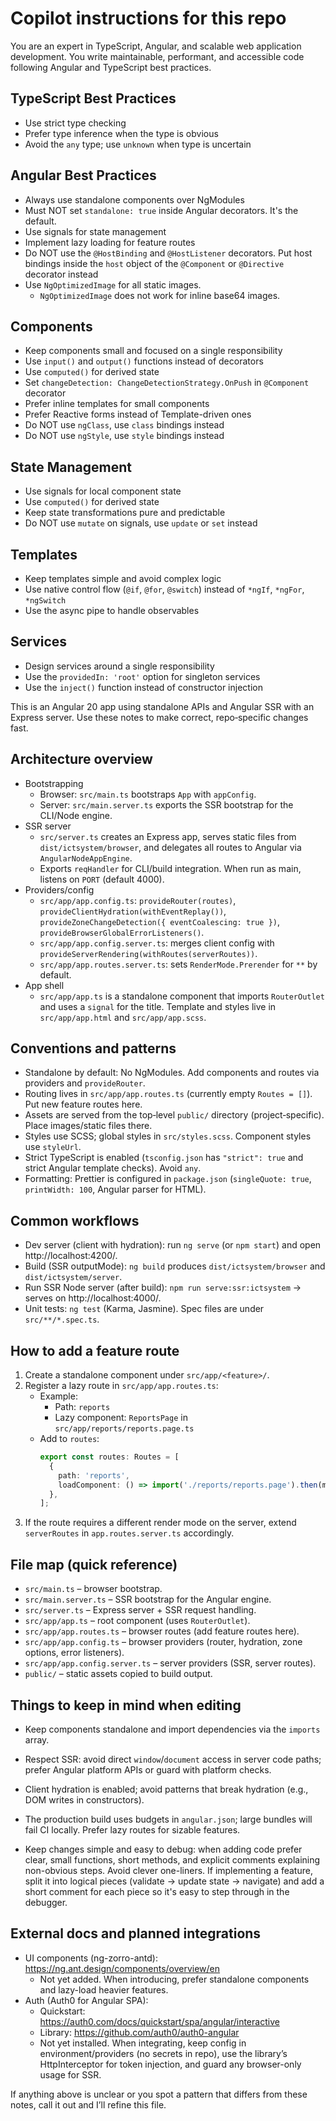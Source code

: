# Copilot instructions for this repo


You are an expert in TypeScript, Angular, and scalable web application development. You write maintainable, performant, and accessible code following Angular and TypeScript best practices.

## TypeScript Best Practices

- Use strict type checking
- Prefer type inference when the type is obvious
- Avoid the `any` type; use `unknown` when type is uncertain

## Angular Best Practices

- Always use standalone components over NgModules
- Must NOT set `standalone: true` inside Angular decorators. It's the default.
- Use signals for state management
- Implement lazy loading for feature routes
- Do NOT use the `@HostBinding` and `@HostListener` decorators. Put host bindings inside the `host` object of the `@Component` or `@Directive` decorator instead
- Use `NgOptimizedImage` for all static images.
  - `NgOptimizedImage` does not work for inline base64 images.

## Components

- Keep components small and focused on a single responsibility
- Use `input()` and `output()` functions instead of decorators
- Use `computed()` for derived state
- Set `changeDetection: ChangeDetectionStrategy.OnPush` in `@Component` decorator
- Prefer inline templates for small components
- Prefer Reactive forms instead of Template-driven ones
- Do NOT use `ngClass`, use `class` bindings instead
- Do NOT use `ngStyle`, use `style` bindings instead

## State Management

- Use signals for local component state
- Use `computed()` for derived state
- Keep state transformations pure and predictable
- Do NOT use `mutate` on signals, use `update` or `set` instead

## Templates

- Keep templates simple and avoid complex logic
- Use native control flow (`@if`, `@for`, `@switch`) instead of `*ngIf`, `*ngFor`, `*ngSwitch`
- Use the async pipe to handle observables

## Services

- Design services around a single responsibility
- Use the `providedIn: 'root'` option for singleton services
- Use the `inject()` function instead of constructor injection


This is an Angular 20 app using standalone APIs and Angular SSR with an Express server. Use these notes to make correct, repo‑specific changes fast.

## Architecture overview
- Bootstrapping
  - Browser: `src/main.ts` bootstraps `App` with `appConfig`.
  - Server: `src/main.server.ts` exports the SSR bootstrap for the CLI/Node engine.
- SSR server
  - `src/server.ts` creates an Express app, serves static files from `dist/ictsystem/browser`, and delegates all routes to Angular via `AngularNodeAppEngine`.
  - Exports `reqHandler` for CLI/build integration. When run as main, listens on `PORT` (default 4000).
- Providers/config
  - `src/app/app.config.ts`: `provideRouter(routes)`, `provideClientHydration(withEventReplay())`, `provideZoneChangeDetection({ eventCoalescing: true })`, `provideBrowserGlobalErrorListeners()`.
  - `src/app/app.config.server.ts`: merges client config with `provideServerRendering(withRoutes(serverRoutes))`.
  - `src/app/app.routes.server.ts`: sets `RenderMode.Prerender` for `**` by default.
- App shell
  - `src/app/app.ts` is a standalone component that imports `RouterOutlet` and uses a `signal` for the title. Template and styles live in `src/app/app.html` and `src/app/app.scss`.

## Conventions and patterns
- Standalone by default: No NgModules. Add components and routes via providers and `provideRouter`.
- Routing lives in `src/app/app.routes.ts` (currently empty `Routes = []`). Put new feature routes here.
- Assets are served from the top‑level `public/` directory (project‑specific). Place images/static files there.
- Styles use SCSS; global styles in `src/styles.scss`. Component styles use `styleUrl`.
- Strict TypeScript is enabled (`tsconfig.json` has `"strict": true` and strict Angular template checks). Avoid `any`.
- Formatting: Prettier is configured in `package.json` (`singleQuote: true`, `printWidth: 100`, Angular parser for HTML).

## Common workflows
- Dev server (client with hydration): run `ng serve` (or `npm start`) and open http://localhost:4200/.
- Build (SSR outputMode): `ng build` produces `dist/ictsystem/browser` and `dist/ictsystem/server`.
- Run SSR Node server (after build): `npm run serve:ssr:ictsystem` -> serves on http://localhost:4000/.
- Unit tests: `ng test` (Karma, Jasmine). Spec files are under `src/**/*.spec.ts`.

## How to add a feature route
1. Create a standalone component under `src/app/<feature>/`.
2. Register a lazy route in `src/app/app.routes.ts`:
   - Example:
     - Path: `reports`
     - Lazy component: `ReportsPage` in `src/app/reports/reports.page.ts`
   - Add to `routes`:
     ```ts
     export const routes: Routes = [
       {
         path: 'reports',
         loadComponent: () => import('./reports/reports.page').then(m => m.ReportsPage),
       },
     ];
     ```
3. If the route requires a different render mode on the server, extend `serverRoutes` in `app.routes.server.ts` accordingly.

## File map (quick reference)
- `src/main.ts` – browser bootstrap.
- `src/main.server.ts` – SSR bootstrap for the Angular engine.
- `src/server.ts` – Express server + SSR request handling.
- `src/app/app.ts` – root component (uses `RouterOutlet`).
- `src/app/app.routes.ts` – browser routes (add feature routes here).
- `src/app/app.config.ts` – browser providers (router, hydration, zone options, error listeners).
- `src/app/app.config.server.ts` – server providers (SSR, server routes).
- `public/` – static assets copied to build output.

## Things to keep in mind when editing
- Keep components standalone and import dependencies via the `imports` array.
- Respect SSR: avoid direct `window`/`document` access in server code paths; prefer Angular platform APIs or guard with platform checks.
- Client hydration is enabled; avoid patterns that break hydration (e.g., DOM writes in constructors).
- The production build uses budgets in `angular.json`; large bundles will fail CI locally. Prefer lazy routes for sizable features.

- Keep changes simple and easy to debug: when adding code prefer clear, small functions, short methods, and explicit comments explaining non-obvious steps. Avoid clever one-liners. If implementing a feature, split it into logical pieces (validate -> update state -> navigate) and add a short comment for each piece so it's easy to step through in the debugger.

## External docs and planned integrations
- UI components (ng-zorro-antd): https://ng.ant.design/components/overview/en
  - Not yet added. When introducing, prefer standalone components and lazy-load heavier features.
- Auth (Auth0 for Angular SPA):
  - Quickstart: https://auth0.com/docs/quickstart/spa/angular/interactive
  - Library: https://github.com/auth0/auth0-angular
  - Not yet installed. When integrating, keep config in environment/providers (no secrets in repo), use the library’s HttpInterceptor for token injection, and guard any browser-only usage for SSR.

If anything above is unclear or you spot a pattern that differs from these notes, call it out and I’ll refine this file.



